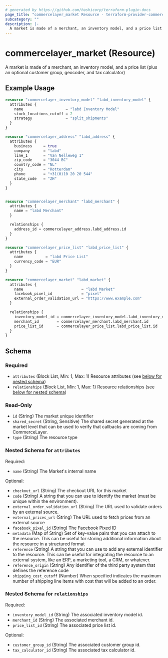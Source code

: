 ```yaml
---
# generated by https://github.com/hashicorp/terraform-plugin-docs
page_title: "commercelayer_market Resource - terraform-provider-commercelayer"
subcategory: ""
description: |-
  A market is made of a merchant, an inventory model, and a price list (plus an optional customer group, geocoder, and tax calculator)
---
```


# commercelayer_market (Resource)

A market is made of a merchant, an inventory model, and a price list (plus an optional customer group, geocoder, and tax calculator)

## Example Usage

```terraform
resource "commercelayer_inventory_model" "labd_inventory_model" {
  attributes {
    name                   = "labd Inventory Model"
    stock_locations_cutoff = 2
    strategy               = "split_shipments"
  }
}

resource "commercelayer_address" "labd_address" {
  attributes {
    business     = true
    company      = "labd"
    line_1       = "Van Nelleweg 1"
    zip_code     = "3044 BC"
    country_code = "NL"
    city         = "Rotterdam"
    phone        = "+31(0)10 20 20 544"
    state_code   = "ZH"
  }
}


resource "commercelayer_merchant" "labd_merchant" {
  attributes {
    name = "labd Merchant"
  }

  relationships {
    address_id = commercelayer_address.labd_address.id
  }
}

resource "commercelayer_price_list" "labd_price_list" {
  attributes {
    name          = "labd Price List"
    currency_code = "EUR"
  }
}

resource "commercelayer_market" "labd_market" {
  attributes {
    name                          = "labd Market"
    facebook_pixel_id             = "pixel"
    external_order_validation_url = "https://www.example.com"
  }

  relationships {
    inventory_model_id = commercelayer_inventory_model.labd_inventory_model.id
    merchant_id        = commercelayer_merchant.labd_merchant.id
    price_list_id      = commercelayer_price_list.labd_price_list.id
  }
}
```

<!-- schema generated by tfplugindocs -->
## Schema

### Required

- `attributes` (Block List, Min: 1, Max: 1) Resource attributes (see [below for nested schema](#nestedblock--attributes))
- `relationships` (Block List, Min: 1, Max: 1) Resource relationships (see [below for nested schema](#nestedblock--relationships))

### Read-Only

- `id` (String) The market unique identifier
- `shared_secret` (String, Sensitive) The shared secret generated at the market level that can be used to verify that callbacks are coming from CommerceLayer.
- `type` (String) The resource type

<a id="nestedblock--attributes"></a>
### Nested Schema for `attributes`

Required:

- `name` (String) The Market's internal name

Optional:

- `checkout_url` (String) The checkout URL for this market
- `code` (String) A string that you can use to identify the market (must be unique within the environment).
- `external_order_validation_url` (String) The URL used to validate orders by an external source.
- `external_prices_url` (String) The URL used to fetch prices from an external source
- `facebook_pixel_id` (String) The Facebook Pixed ID
- `metadata` (Map of String) Set of key-value pairs that you can attach to the resource. This can be useful for storing additional information about the resource in a structured format
- `reference` (String) A string that you can use to add any external identifier to the resource. This can be useful for integrating the resource to an external system, like an ERP, a marketing tool, a CRM, or whatever.
- `reference_origin` (String) Any identifier of the third party system that defines the reference code
- `shipping_cost_cutoff` (Number) When specified indicates the maximum number of shipping line items with cost that will be added to an order.


<a id="nestedblock--relationships"></a>
### Nested Schema for `relationships`

Required:

- `inventory_model_id` (String) The associated inventory model id.
- `merchant_id` (String) The associated merchant id.
- `price_list_id` (String) The associated price list id.

Optional:

- `customer_group_id` (String) The associated customer group id.
- `tax_calculator_id` (String) The associated tax calculator id.
